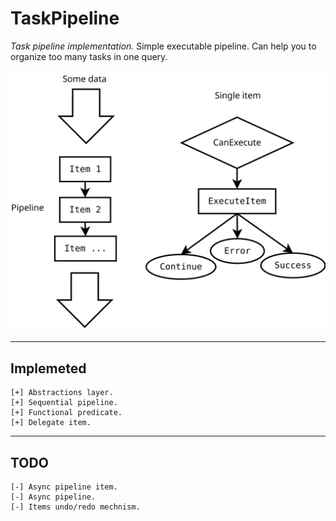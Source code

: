# TaskPipeline

*Task pipeline implementation.*
Simple executable pipeline. Can help you to organize too many tasks in one query.

![Pipeline scheme](./tasks-pipeline.svg)

---

## Implemeted

    [+] Abstractions layer.
    [+] Sequential pipeline.
    [+] Functional predicate.
    [+] Delegate item.

---

## TODO

    [-] Async pipeline item.
    [-] Async pipeline.
    [-] Items undo/redo mechnism.

